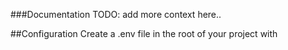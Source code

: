 ###Documentation
TODO: add more context here..

##Configuration
Create a .env file in the root of your project with
